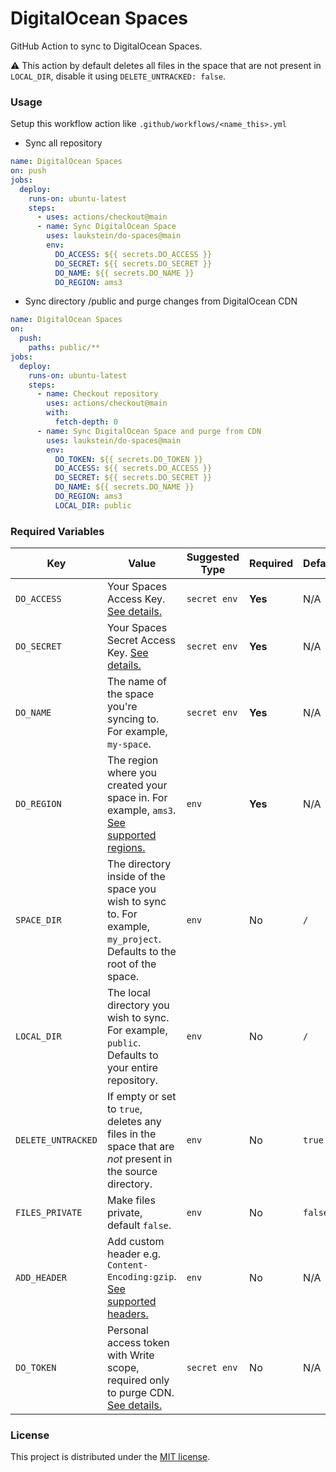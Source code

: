 # DigitalOcean Spaces

GitHub Action to sync to DigitalOcean Spaces.

⚠️ This action by default deletes all files in the space that are not present in `LOCAL_DIR`, disable it using `DELETE_UNTRACKED: false`.


### Usage

Setup this workflow action like `.github/workflows/<name_this>.yml`

* Sync all repository
```yaml
name: DigitalOcean Spaces
on: push
jobs:
  deploy:
    runs-on: ubuntu-latest
    steps:
      - uses: actions/checkout@main
      - name: Sync DigitalOcean Space
        uses: laukstein/do-spaces@main
        env:
          DO_ACCESS: ${{ secrets.DO_ACCESS }}
          DO_SECRET: ${{ secrets.DO_SECRET }}
          DO_NAME: ${{ secrets.DO_NAME }}
          DO_REGION: ams3
```

* Sync directory /public and purge changes from DigitalOcean CDN
```yaml
name: DigitalOcean Spaces
on:
  push:
    paths: public/**
jobs:
  deploy:
    runs-on: ubuntu-latest
    steps:
      - name: Checkout repository
        uses: actions/checkout@main
        with:
          fetch-depth: 0
      - name: Sync DigitalOcean Space and purge from CDN
        uses: laukstein/do-spaces@main
        env:
          DO_TOKEN: ${{ secrets.DO_TOKEN }}
          DO_ACCESS: ${{ secrets.DO_ACCESS }}
          DO_SECRET: ${{ secrets.DO_SECRET }}
          DO_NAME: ${{ secrets.DO_NAME }}
          DO_REGION: ams3
          LOCAL_DIR: public
```


### Required Variables

| Key | Value | Suggested Type | Required | Default |
| ------------- | ------------- | ------------- | --------- | --------- |
| `DO_ACCESS` | Your Spaces Access Key. [See details.](https://www.digitalocean.com/community/tutorials/how-to-create-a-digitalocean-space-and-api-key) | `secret env` | **Yes** | N/A |
| `DO_SECRET` | Your Spaces Secret Access Key. [See details.](https://www.digitalocean.com/community/tutorials/how-to-create-a-digitalocean-space-and-api-key) | `secret env` | **Yes** | N/A |
| `DO_NAME` | The name of the space you're syncing to. For example, `my-space`. | `secret env` | **Yes** | N/A |
| `DO_REGION` | The region where you created your space in. For example, `ams3`. [See supported regions.](https://www.digitalocean.com/docs/platform/availability-matrix/) | `env` | **Yes** | N/A |
| `SPACE_DIR` | The directory inside of the space you wish to sync to. For example, `my_project`. Defaults to the root of the space. | `env` | No | `/` |
| `LOCAL_DIR` | The local directory you wish to sync. For example, `public`. Defaults to your entire repository. | `env` | No | `/` |
| `DELETE_UNTRACKED` | If empty or set to `true`, deletes any files in the space that are *not* present in the source directory. | `env` | No | `true` |
| `FILES_PRIVATE` | Make files private, default `false`. | `env` | No | `false` |
| `ADD_HEADER` | Add custom header e.g. `Content-Encoding:gzip`. [See supported headers.](https://docs.digitalocean.com/products/spaces/how-to/set-file-metadata/) | `env` | No | N/A |
| `DO_TOKEN` | Personal access token with Write scope, required only to purge CDN. [See details.](https://docs.digitalocean.com/reference/api/create-personal-access-token/)  | `secret env` | No | N/A |


### License

This project is distributed under the [MIT license](LICENSE.md).
